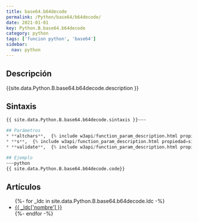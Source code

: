 ```yaml
---
title: base64.b64decode
permalink: /Python/base64/b64decode/
date: 2021-01-01
key: Python.B.base64.b64decode
category: python
tags: ['funcion python', 'base64']
sidebar: 
  nav: python
---
```


## Descripción
{{site.data.Python.B.base64.b64decode.description }}

## Sintaxis
~~~python
{{ site.data.Python.B.base64.b64decode.sintaxis }}~~~

## Parámetros
* **altchars**,  {% include w3api/function_param_description.html propiedad=site.data.Python.B.base64.b64decode valor="altchars" %}
* **s**,  {% include w3api/function_param_description.html propiedad=site.data.Python.B.base64.b64decode valor="s" %}
* **validate**,  {% include w3api/function_param_description.html propiedad=site.data.Python.B.base64.b64decode valor="validate" %}

## Ejemplo
~~~python
{{ site.data.Python.B.base64.b64decode.code}}
~~~

## Artículos
<ul>
{%- for _ldc in site.data.Python.B.base64.b64decode.ldc -%}
   <li>
       <a href="{{_ldc['url'] }}">{{ _ldc['nombre'] }}</a>
   </li>
{%- endfor -%}
</ul>
